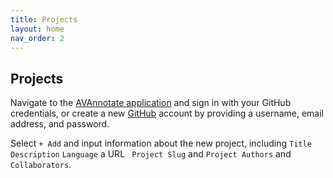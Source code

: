 ```yaml
---
title: Projects
layout: home
nav_order: 2
---
```

## Projects

Navigate to the [AVAnnotate application](https://avannotate.netlify.app/) and sign in with your GitHub credentials, or create a new [GitHub](https://github.com/join) account by providing a username, email address, and password.

Select `+ Add` and input information about the new project, including `Title` `Description` `Language` a URL ` Project Slug` and `Project Authors` and `Collaborators`.
